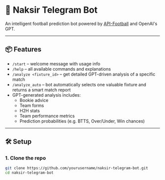 # 🧠 Naksir Telegram Bot

An intelligent football prediction bot powered by [API-Football](https://www.api-football.com/documentation-v3) and OpenAI's GPT.

---

## 📦 Features

- `/start` – welcome message with usage info
- `/help` – all available commands and explanations
- `/analyze <fixture_id>` – get detailed GPT-driven analysis of a specific match
- `/analyze_auto` – bot automatically selects one valuable fixture and returns a smart match report
- GPT-generated analysis includes:
  - Bookie advice
  - Team forms
  - H2H stats
  - Team performance metrics
  - Prediction probabilities (e.g. BTTS, Over/Under, Win chances)

---

## 🛠 Setup

### 1. Clone the repo

```bash
git clone https://github.com/yourusername/naksir-telegram-bot.git
cd naksir-telegram-bot
